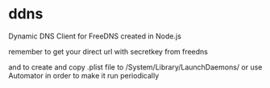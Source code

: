 # ddns
Dynamic DNS Client for FreeDNS created in Node.js

remember to get your direct url with secretkey from freedns

and to create and copy .plist file to /System/Library/LaunchDaemons/ 
or use Automator in order to make it run periodically
